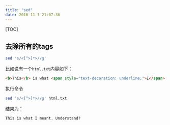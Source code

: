 ```yaml
---
title: "sed"
date: 2016-11-1 21:07:36
---
```

[TOC]

## 去除所有的tags

```bash
sed 's/<[^>]*>//g'
```

比如说有一个`html.txt`内容如下：

```html
<b>This</b> is what <span style="text-decoration: underline;">I</span> meant. Understand?
```

执行命令

```bash
sed 's/<[^>]*>//g' html.txt
```

结果为：

```
This is what I meant. Understand?
```
